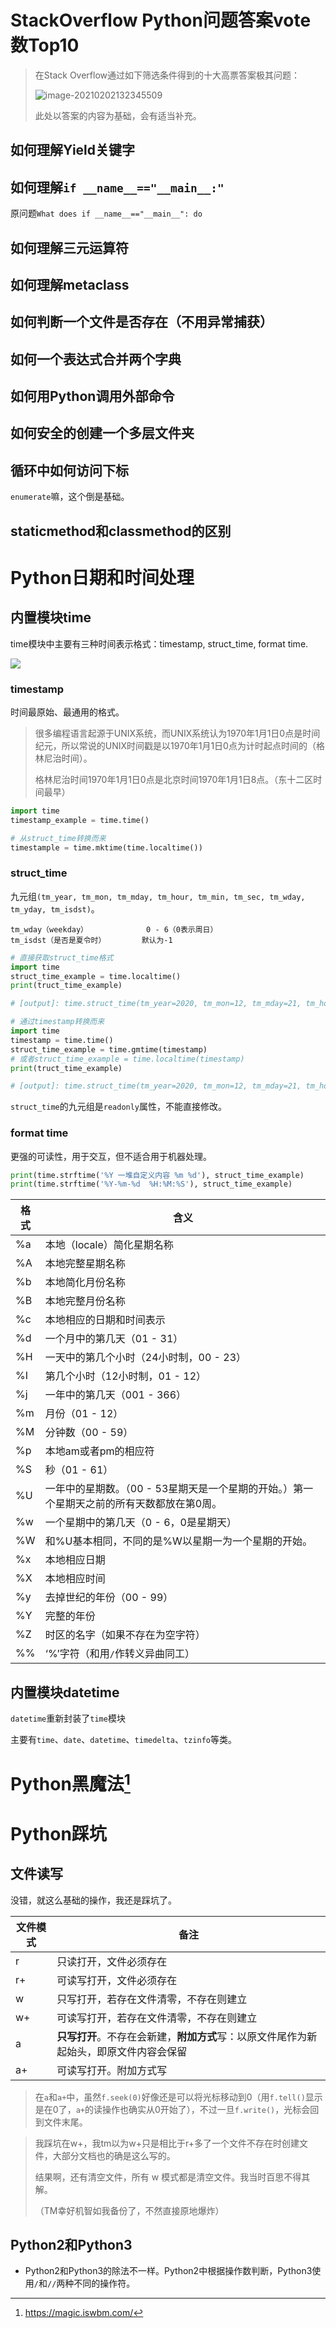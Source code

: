 # StackOverflow Python问题答案vote数Top10

> 在Stack Overflow通过如下筛选条件得到的十大高票答案极其问题：
>
> ![image-20210202132345509](C:\Users\Five\Desktop\note\img\image-20210202132345509.png)
>
> 此处以答案的内容为基础，会有适当补充。

## 如何理解Yield关键字





## 如何理解`if __name__=="__main__:"`

原问题`What does if __name__=="__main__": do`





## 如何理解三元运算符







## 如何理解metaclass



## 如何判断一个文件是否存在（不用异常捕获）





## 如何一个表达式合并两个字典







## 如何用Python调用外部命令





## 如何安全的创建一个多层文件夹





## 循环中如何访问下标

`enumerate`嘛，这个倒是基础。



## staticmethod和classmethod的区别







# Python日期和时间处理

## 内置模块time

time模块中主要有三种时间表示格式：timestamp, struct_time, format time.

![](C:/Users/Five/Desktop/note/img/996085-20161026171443546-488752980.png)

### timestamp

时间最原始、最通用的格式。

> 很多编程语言起源于UNIX系统，而UNIX系统认为1970年1月1日0点是时间纪元，所以常说的UNIX时间戳是以1970年1月1日0点为计时起点时间的（格林尼治时间）。
>
> 格林尼治时间1970年1月1日0点是北京时间1970年1月1日8点。（东十二区时间最早）

```python
import time
timestamp_example = time.time()
```

```python
# 从struct_time转换而来
timestample = time.mktime(time.localtime())
```



### struct_time

九元组`(tm_year, tm_mon, tm_mday, tm_hour, tm_min, tm_sec, tm_wday, tm_yday, tm_isdst)`。

```
tm_wday（weekday）             0 - 6（0表示周日）
tm_isdst（是否是夏令时）        默认为-1
```

```python
# 直接获取struct_time格式
import time
struct_time_example = time.localtime()
print(truct_time_example)

# [output]: time.struct_time(tm_year=2020, tm_mon=12, tm_mday=21, tm_hour=21, tm_min=51, tm_sec=15, tm_wday=0, tm_yday=356, tm_isdst=0)
```

```python
# 通过timestamp转换而来
import time
timestamp = time.time()
struct_time_example = time.gmtime(timestamp)
# 或者struct_time_example = time.localtime(timestamp)
print(truct_time_example)

# [output]: time.struct_time(tm_year=2020, tm_mon=12, tm_mday=21, tm_hour=21, tm_min=51, tm_sec=15, tm_wday=0, tm_yday=356, tm_isdst=0)
```

`struct_time`的九元组是`readonly`属性，不能直接修改。





### format time

更强的可读性，用于交互，但不适合用于机器处理。

```python
print(time.strftime('%Y 一堆自定义内容 %m %d'), struct_time_example)
print(time.strftime('%Y-%m-%d  %H:%M:%S'), struct_time_example)
```

| **格式** | **含义**                                                     |
| -------- | ------------------------------------------------------------ |
| %a       | 本地（locale）简化星期名称                                   |
| %A       | 本地完整星期名称                                             |
| %b       | 本地简化月份名称                                             |
| %B       | 本地完整月份名称                                             |
| %c       | 本地相应的日期和时间表示                                     |
| %d       | 一个月中的第几天（01 - 31）                                  |
| %H       | 一天中的第几个小时（24小时制，00 - 23）                      |
| %I       | 第几个小时（12小时制，01 - 12）                              |
| %j       | 一年中的第几天（001 - 366）                                  |
| %m       | 月份（01 - 12）                                              |
| %M       | 分钟数（00 - 59）                                            |
| %p       | 本地am或者pm的相应符                                         |
| %S       | 秒（01 - 61）                                                |
| %U       | 一年中的星期数。（00 - 53星期天是一个星期的开始。）第一个星期天之前的所有天数都放在第0周。 |
| %w       | 一个星期中的第几天（0 - 6，0是星期天）                       |
| %W       | 和%U基本相同，不同的是%W以星期一为一个星期的开始。           |
| %x       | 本地相应日期                                                 |
| %X       | 本地相应时间                                                 |
| %y       | 去掉世纪的年份（00 - 99）                                    |
| %Y       | 完整的年份                                                   |
| %Z       | 时区的名字（如果不存在为空字符）                             |
| %%       | ‘%’字符（和用`/`作转义异曲同工）                             |

## 内置模块datetime

`datetime`重新封装了`time`模块

主要有`time`、`date`、`datetime`、`timedelta`、`tzinfo`等类。



# Python黑魔法[^1]



# Python踩坑

## 文件读写

没错，就这么基础的操作，我还是踩坑了。

| 文件模式 | 备注                                                         |
| -------- | ------------------------------------------------------------ |
| r        | 只读打开，文件必须存在                                       |
| r+       | 可读写打开，文件必须存在                                     |
| w        | 只写打开，若存在文件清零，不存在则建立                       |
| w+       | 可读写打开，若存在文件清零，不存在则建立                     |
| a        | **只写打开**。不存在会新建，**附加方式**写：以原文件尾作为新起始头，即原文件内容会保留 |
| a+       | 可读写打开。附加方式写                                       |

> 在`a`和`a+`中，虽然`f.seek(0)`好像还是可以将光标移动到0（用`f.tell()`显示是在0了，`a+`的读操作也确实从0开始了），不过一旦`f.write()`，光标会回到文件末尾。

> 我踩坑在w+，我tm以为w+只是相比于r+多了一个文件不存在时创建文件，大部分文档也的确是这么写的。
>
> 结果啊，还有清空文件，所有 w 模式都是清空文件。我当时百思不得其解。
>
> （TM幸好机智如我备份了，不然直接原地爆炸）

## Python2和Python3

* Python2和Python3的除法不一样。Python2中根据操作数判断，Python3使用`/`和`//`两种不同的操作符。





[^1]:https://magic.iswbm.com/
